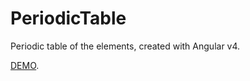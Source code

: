 # PeriodicTable
Periodic table of the elements, created with Angular v4.

[DEMO](https://yibarra.github.io/periodic-table/).
